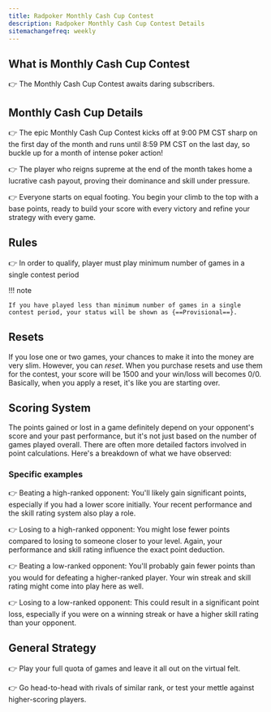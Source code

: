 ```yaml
---
title: Radpoker Monthly Cash Cup Contest
description: Radpoker Monthly Cash Cup Contest Details
sitemachangefreq: weekly
---
```


## What is Monthly Cash Cup Contest

:point_right: The Monthly Cash Cup Contest awaits daring subscribers.


## Monthly Cash Cup Details
:point_right: The epic Monthly Cash Cup Contest kicks off at 9:00 PM CST sharp on the first day of the month and runs until 8:59 PM CST on the last day, so buckle up for a month of intense poker action!

:point_right: The player who reigns supreme at the end of the month takes home a lucrative cash payout, proving their dominance and skill under pressure.

:point_right: Everyone starts on equal footing. You begin your climb to the top with a base points, ready to build your score with every victory and refine your strategy with every game.


## Rules
:point_right: In order to qualify, player must play minimum number of games in a single contest period

!!! note

    If you have played less than minimum number of games in a single contest period, your status will be shown as {==Provisional==}.

## Resets
If you lose one or two games, your chances to make it into the money are very slim. However, you can *reset*. When you purchase resets and use them for the contest, your score will be 1500 and your win/loss will becomes 0/0. Basically, when you apply a reset, it's like you are starting over.

## Scoring System

The points gained or lost in a game definitely depend on your opponent's score and your past performance, but it's not just based on the number of games played overall. There are often more detailed factors involved in point calculations. Here's a breakdown of what we have observed:

### Specific examples

:point_right: Beating a high-ranked opponent: You'll likely gain significant points, especially if you had a lower score initially. Your recent performance and the skill rating system also play a role.

:point_right: Losing to a high-ranked opponent: You might lose fewer points compared to losing to someone closer to your level. Again, your performance and skill rating influence the exact point deduction.

:point_right: Beating a low-ranked opponent: You'll probably gain fewer points than you would for defeating a higher-ranked player. Your win streak and skill rating might come into play here as well.

:point_right: Losing to a low-ranked opponent: This could result in a significant point loss, especially if you were on a winning streak or have a higher skill rating than your opponent.


## General Strategy
:point_right: Play your full quota of games and leave it all out on the virtual felt.

:point_right: Go head-to-head with rivals of similar rank, or test your mettle against higher-scoring players.
 